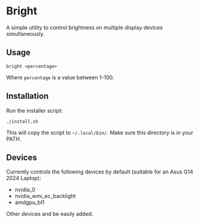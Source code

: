 # Bright

A simple utility to control brightness on multiple display devices simultaneously.

## Usage

```
bright <percentage>
```

Where `percentage` is a value between 1-100.

## Installation

Run the installer script:

```
./install.sh
```

This will copy the script to `~/.local/bin/`. Make sure this directory is in your PATH.

## Devices

Currently controls the following devices by default (suitable for an Asus G14 2024 Laptop):

- nvidia_0
- nvidia_wmi_ec_backlight
- amdgpu_bl1

Other devices and be easily added.

